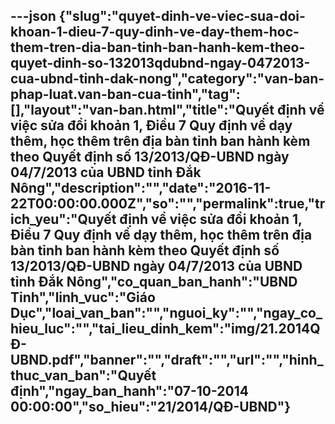 ---json
{"slug":"quyet-dinh-ve-viec-sua-doi-khoan-1-dieu-7-quy-dinh-ve-day-them-hoc-them-tren-dia-ban-tinh-ban-hanh-kem-theo-quyet-dinh-so-132013qdubnd-ngay-0472013-cua-ubnd-tinh-dak-nong","category":"van-ban-phap-luat.van-ban-cua-tinh","tag":[],"layout":"van-ban.html","title":"Quyết định về việc sửa đổi khoản 1, Điều 7 Quy định về dạy thêm, học thêm trên địa bàn tỉnh ban hành kèm theo Quyết định số 13/2013/QĐ-UBND ngày 04/7/2013 của UBND tỉnh Đắk Nông","description":"","date":"2016-11-22T00:00:00.000Z","so":"","permalink":true,"trich_yeu":"Quyết định về việc sửa đổi khoản 1, Điều 7 Quy định về dạy thêm, học thêm trên địa bàn tỉnh ban hành kèm theo Quyết định số 13/2013/QĐ-UBND ngày 04/7/2013 của UBND tỉnh Đắk Nông","co_quan_ban_hanh":"UBND Tỉnh","linh_vuc":"Giáo Dục","loai_van_ban":"","nguoi_ky":"","ngay_co_hieu_luc":"","tai_lieu_dinh_kem":"img/21.2014QĐ-UBND.pdf","banner":"","draft":"","url":"","hinh_thuc_van_ban":"Quyết định","ngay_ban_hanh":"07-10-2014 00:00:00","so_hieu":"21/2014/QĐ-UBND"}
---
